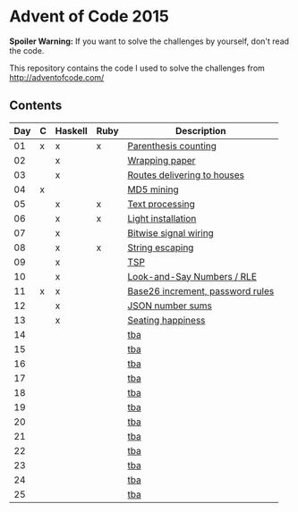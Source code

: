 Advent of Code 2015
===================

**Spoiler Warning:** If you want to solve the challenges by yourself, don't read the code.

This repository contains the code I used to solve the challenges from http://adventofcode.com/

Contents
--------

Day | C | Haskell | Ruby | Description
----|---|---------|------|-------------
01  | x |   x     |  x   | [Parenthesis counting](http://adventofcode.com/day/1)
02  |   |   x     |      | [Wrapping paper](http://adventofcode.com/day/2)
03  |   |   x     |      | [Routes delivering to houses](http://adventofcode.com/day/3)
04  | x |         |      | [MD5 mining](http://adventofcode.com/day/4)
05  |   |   x     |  x   | [Text processing](http://adventofcode.com/day/5)
06  |   |   x     |  x   | [Light installation](http://adventofcode.com/day/6)
07  |   |   x     |      | [Bitwise signal wiring](http://adventofcode.com/day/7)
08  |   |   x     |  x   | [String escaping](http://adventofcode.com/day/8)
09  |   |   x     |      | [TSP](http://adventofcode.com/day/9)
10  |   |   x     |      | [Look-and-Say Numbers / RLE](http://adventofcode.com/day/10)
11  | x |   x     |      | [Base26 increment, password rules](http://adventofcode.com/day/11)
12  |   |   x     |      | [JSON number sums](http://adventofcode.com/day/12)
13  |   |   x     |      | [Seating happiness](http://adventofcode.com/day/13)
14  |   |         |      | [tba](http://adventofcode.com/day/14)
15  |   |         |      | [tba](http://adventofcode.com/day/15)
16  |   |         |      | [tba](http://adventofcode.com/day/16)
17  |   |         |      | [tba](http://adventofcode.com/day/17)
18  |   |         |      | [tba](http://adventofcode.com/day/18)
19  |   |         |      | [tba](http://adventofcode.com/day/19)
20  |   |         |      | [tba](http://adventofcode.com/day/20)
21  |   |         |      | [tba](http://adventofcode.com/day/21)
22  |   |         |      | [tba](http://adventofcode.com/day/22)
23  |   |         |      | [tba](http://adventofcode.com/day/23)
24  |   |         |      | [tba](http://adventofcode.com/day/24)
25  |   |         |      | [tba](http://adventofcode.com/day/25)
